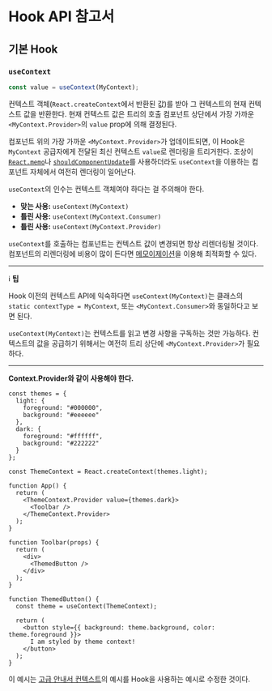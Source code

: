 # Hook API 참고서

## 기본 Hook

### `useContext`

```jsx
const value = useContext(MyContext);
```

컨텍스트 객체(`React.createContext`에서 반환된 값)를 받아 그 컨텍스트의 현재 컨텍스트 값을 반환한다. 현재 컨텍스트 값은 트리의 호출 컴포넌트 상단에서 가장 가까운 `<MyContext.Provider>`의 `value` prop에 의해 결정된다.

컴포넌트 위의 가장 가까운  `<MyContext.Provider>`가 업데이트되면, 이 Hook은 `MyContext` 공급자에게 전달된 최신 컨텍스트 `value`로 렌더링을 트리거한다. 조상이 [`React.memo`](https://ko.reactjs.org/docs/react-api.html#reactmemo)나 [`shouldComponentUpdate`](https://ko.reactjs.org/docs/react-component.html#shouldcomponentupdate)를 사용하더라도 `useContext`을 이용하는 컴포넌트 자체에서 여전히 렌더링이 일어난다.

`useContext`의 인수는 컨텍스트 객체여야 하다는 걸 주의해야 한다.

- **맞는 사용:** `useContext(MyContext)`
- **틀린 사용:** `useContext(MyContext.Consumer)`
- **틀린 사용:** `useContext(MyContext.Provider)`

`useContext`를 호출하는 컴포넌트는 컨텍스트 값이 변경되면 항상 리렌더링될 것이다. 컴포넌트의 리렌더링에 비용이 많이 든다면 [메모이제이션](https://github.com/facebook/react/issues/15156#issuecomment-474590693)을 이용해 최적화할 수 있다.

---

:information_source: **팁**

Hook 이전의 컨텍스트 API에 익숙하다면 `useContext(MyContext)`는 클래스의 `static contextType = MyContext`, 또는 `<MyContext.Consumer>`와 동일하다고 보면 된다.

`useContext(MyContext)`는 컨텍스트를 읽고 변경 사항을 구독하는 것만 가능하다. 컨텍스트의 값을 공급하기 위해서는 여전히 트리 상단에 `<MyContext.Provider>`가 필요하다.

---

**Context.Provider와 같이 사용해야 한다.**

```JSX
const themes = {
  light: {
    foreground: "#000000",
    background: "#eeeeee"
  },
  dark: {
    foreground: "#ffffff",
    background: "#222222"
  }
};

const ThemeContext = React.createContext(themes.light);

function App() {
  return (
    <ThemeContext.Provider value={themes.dark}>
      <Toolbar />
    </ThemeContext.Provider>
  );
}

function Toolbar(props) {
  return (
    <div>
      <ThemedButton />
    </div>
  );
}

function ThemedButton() {
  const theme = useContext(ThemeContext);

  return (
    <button style={{ background: theme.background, color: theme.foreground }}>
      I am styled by theme context!
    </button>
  );
}
```

이 예시는 [고급 안내서 컨텍스트](../02-고급-안내서/컨텍스트.md)의 예시를 Hook을 사용하는 예시로 수정한 것이다.